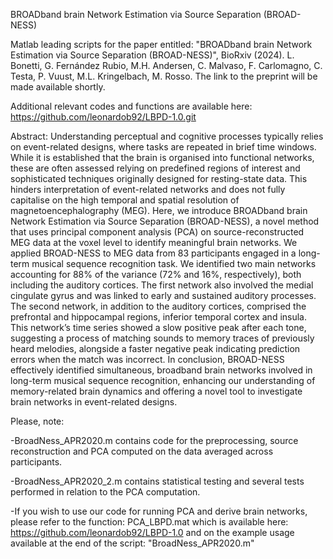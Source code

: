 BROADband brain Network Estimation via Source Separation (BROAD-NESS)

Matlab leading scripts for the paper entitled: "BROADband brain Network Estimation via Source Separation (BROAD-NESS)", BioRxiv (2024). L. Bonetti, G. Fernández Rubio, M.H. Andersen, C. Malvaso, F. Carlomagno, C. Testa, P. Vuust, M.L. Kringelbach, M. Rosso.
The link to the preprint will be made available shortly. 

Additional relevant codes and functions are available here: https://github.com/leonardob92/LBPD-1.0.git

Abstract: Understanding perceptual and cognitive processes typically relies on event-related designs, where tasks are repeated in brief time windows. While it is established that the brain is organised into functional networks, these are often assessed relying on predefined regions of interest and sophisticated techniques originally designed for resting-state data. This hinders interpretation of event-related networks and does not fully capitalise on the high temporal and spatial resolution of magnetoencephalography (MEG). Here, we introduce BROADband brain Network Estimation via Source Separation (BROAD-NESS), a novel method that uses principal component analysis (PCA) on source-reconstructed MEG data at the voxel level to identify meaningful brain networks. We applied BROAD-NESS to MEG data from 83 participants engaged in a long-term musical sequence recognition task. We identified two main networks accounting for 88% of the variance (72% and 16%, respectively), both including the auditory cortices. The first network also involved the medial cingulate gyrus and was linked to early and sustained auditory processes. The second network, in addition to the auditory cortices, comprised the prefrontal and hippocampal regions, inferior temporal cortex and insula. This network’s time series showed a slow positive peak after each tone, suggesting a process of matching sounds to memory traces of previously heard melodies, alongside a faster negative peak indicating prediction errors when the match was incorrect. In conclusion, BROAD-NESS effectively identified simultaneous, broadband brain networks involved in long-term musical sequence recognition, enhancing our understanding of memory-related brain dynamics and offering a novel tool to investigate brain networks in event-related designs.


Please, note:

-BroadNess_APR2020.m contains code for the preprocessing, source reconstruction and PCA computed on the data averaged across participants.

-BroadNess_APR2020_2.m contains statistical testing and several tests performed in relation to the PCA computation.

-If you wish to use our code for running PCA and derive brain networks, please refer to the function: PCA_LBPD.mat which is available here: https://github.com/leonardob92/LBPD-1.0 and on the example usage available at the end of the script: "BroadNess_APR2020.m"
